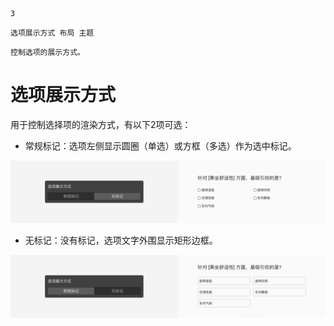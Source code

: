 ```index
3
```
```tag
选项展示方式 布局 主题
```
```summary
控制选项的展示方式。
```
# 选项展示方式
用于控制选择项的渲染方式，有以下2项可选：

+ 常规标记：选项左侧显示圆圈（单选）或方框（多选）作为选中标记。

<img src='../assets/questionLayoutSetting/03optionDisplayMode/normal.png'>

+ 无标记：没有标记，选项文字外围显示矩形边框。

<img src='../assets/questionLayoutSetting/03optionDisplayMode/block.png'>